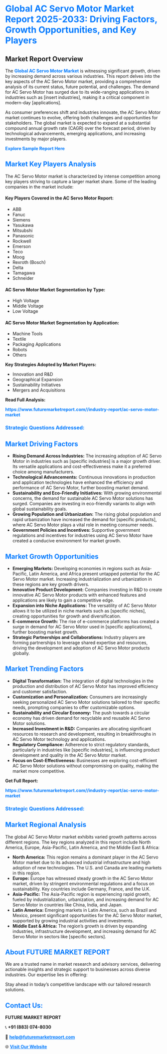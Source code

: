<h1 style="color: #007BFF;">Global AC Servo Motor Market Report 2025-2033: Driving Factors, Growth Opportunities, and Key Players</h1>

<section id="overview">
<h2>Market Report Overview</h2>
<p>The <a href="https://www.futuremarketreport.com//industry-report/ac-servo-motor-market" style="color: #007BFF; text-decoration: none;"><strong>Global AC Servo Motor Market</strong></a> is witnessing significant growth, driven by increasing demand across various industries. This report delves into the key aspects of the AC Servo Motor market, providing a comprehensive analysis of its current status, future potential, and challenges. The demand for AC Servo Motor has surged due to its wide-ranging applications in industries such as [insert industries], making it a critical component in modern-day [applications].</p>
<p>As consumer preferences shift and industries innovate, the AC Servo Motor market continues to evolve, offering both challenges and opportunities for stakeholders. The global market is expected to expand at a substantial compound annual growth rate (CAGR) over the forecast period, driven by technological advancements, emerging applications, and increasing investments by major players.</p>
</section>

<section id="overview">
<p><a href="https://www.futuremarketreport.com//request-sample/reportId=83696" style="color: #007BFF; text-decoration: none;"><strong>Explore Sample Report Here</strong></a></p>
</section>

<section id="key-players">
<h2 style="color: #007BFF;">Market Key Players Analysis</h2>
<p>The AC Servo Motor market is characterized by intense competition among key players striving to capture a larger market share. Some of the leading companies in the market include:</p>
<h4>Key Players Covered in the AC Servo Motor Report:</h4>
<ul><li>ABB</li><li>Fanuc</li><li>Siemens</li><li>Yasukawa</li><li>Mitsubshi</li><li>Panasonic</li><li>Rockwell</li><li>Emerson</li><li>Teco</li><li>Moog</li><li>Rexroth (Bosch)</li><li>Delta</li><li>Tamagawa</li><li>Schneider</li></ul>
<h4>AC Servo Motor Market Segmentation by Type:</h4>
<ul><li>High Voltage</li><li>Middle Voltage</li><li>Low Voltage</li></ul>

<h4>AC Servo Motor Market Segmentation by Application:</h4>
<ul><li>Machine Tools</li><li>Textile</li><li>Packaging Applications</li><li>Robots</li><li>Others</li></ul>
<p><strong>Key Strategies Adopted by Market Players:</strong></p>
<ul>
<li>Innovation and R&D</li>
<li>Geographical Expansion</li>
<li>Sustainability Initiatives</li>
<li>Mergers and Acquisitions</li>
</ul>
</section>

<section>
<p><strong>Read Full Analysis: </strong></p><a href="https://www.futuremarketreport.com//industry-report/ac-servo-motor-market" style="color: #007BFF; text-decoration: none;"><strong>https://www.futuremarketreport.com//industry-report/ac-servo-motor-market</strong></a>
<h3 style="color: #007BFF;">Strategic Questions Addressed:</h3>
</section>

<section id="driving-factors">
<h2 style="color: #007BFF;">Market Driving Factors</h2>
<ul>
<li><strong>Rising Demand Across Industries:</strong> The increasing adoption of AC Servo Motor in industries such as [specific industries] is a major growth driver. Its versatile applications and cost-effectiveness make it a preferred choice among manufacturers.</li>
<li><strong>Technological Advancements:</strong> Continuous innovations in production and application technologies have enhanced the efficiency and performance of AC Servo Motor, further boosting market demand.</li>
<li><strong>Sustainability and Eco-Friendly Initiatives:</strong> With growing environmental concerns, the demand for sustainable AC Servo Motor solutions has surged. Companies are investing in eco-friendly variants to align with global sustainability goals.</li>
<li><strong>Growing Population and Urbanization:</strong> The rising global population and rapid urbanization have increased the demand for [specific products], where AC Servo Motor plays a vital role in meeting consumer needs.</li>
<li><strong>Government Policies and Incentives:</strong> Supportive government regulations and incentives for industries using AC Servo Motor have created a conducive environment for market growth.</li>
</ul>
</section>

<section id="growth-opportunities">
<h2 style="color: #007BFF;">Market Growth Opportunities</h2>
<ul>
<li><strong>Emerging Markets:</strong> Developing economies in regions such as Asia-Pacific, Latin America, and Africa present untapped potential for the AC Servo Motor market. Increasing industrialization and urbanization in these regions are key growth drivers.</li>
<li><strong>Innovative Product Development:</strong> Companies investing in R&D to create innovative AC Servo Motor products with enhanced features and applications are likely to gain a competitive edge.</li>
<li><strong>Expansion into Niche Applications:</strong> The versatility of AC Servo Motor allows it to be utilized in niche markets such as [specific niches], creating opportunities for growth and diversification.</li>
<li><strong>E-commerce Growth:</strong> The rise of e-commerce platforms has created a surge in demand for AC Servo Motor used in [specific applications], further boosting market growth.</li>
<li><strong>Strategic Partnerships and Collaborations:</strong> Industry players are forming partnerships to leverage shared expertise and resources, driving the development and adoption of AC Servo Motor products globally.</li>
</ul>
</section>

<section id="trending-factors">
<h2 style="color: #007BFF;">Market Trending Factors</h2>
<ul>
<li><strong>Digital Transformation:</strong> The integration of digital technologies in the production and distribution of AC Servo Motor has improved efficiency and customer satisfaction.</li>
<li><strong>Customization and Personalization:</strong> Consumers are increasingly seeking personalized AC Servo Motor solutions tailored to their specific needs, prompting companies to offer customizable options.</li>
<li><strong>Sustainability and Circular Economy:</strong> The push towards a circular economy has driven demand for recyclable and reusable AC Servo Motor solutions.</li>
<li><strong>Increased Investment in R&D:</strong> Companies are allocating significant resources to research and development, resulting in breakthroughs in AC Servo Motor technology and applications.</li>
<li><strong>Regulatory Compliance:</strong> Adherence to strict regulatory standards, particularly in industries like [specific industries], is influencing product development and quality in the AC Servo Motor market.</li>
<li><strong>Focus on Cost-Effectiveness:</strong> Businesses are exploring cost-efficient AC Servo Motor solutions without compromising on quality, making the market more competitive.</li>
</ul>
</section>

<section>
<p><strong>Get Full Report: </strong></p><a href="https://www.futuremarketreport.com//industry-report/ac-servo-motor-market" style="color: #007BFF; text-decoration: none;"><strong>https://www.futuremarketreport.com//industry-report/ac-servo-motor-market</strong></a>
<h3 style="color: #007BFF;">Strategic Questions Addressed:</h3>
</section>


<section id="regional-analysis">
<h2 style="color: #007BFF;">Market Regional Analysis</h2>
<p>The global AC Servo Motor market exhibits varied growth patterns across different regions. The key regions analyzed in this report include North America, Europe, Asia-Pacific, Latin America, and the Middle East & Africa:</p>
<ul>
<li><strong>North America:</strong> This region remains a dominant player in the AC Servo Motor market due to its advanced industrial infrastructure and high adoption of new technologies. The U.S. and Canada are leading markets in this region.</li>
<li><strong>Europe:</strong> Europe has witnessed steady growth in the AC Servo Motor market, driven by stringent environmental regulations and a focus on sustainability. Key countries include Germany, France, and the U.K.</li>
<li><strong>Asia-Pacific:</strong> The Asia-Pacific region is experiencing rapid growth, fueled by industrialization, urbanization, and increasing demand for AC Servo Motor in countries like China, India, and Japan.</li>
<li><strong>Latin America:</strong> Emerging markets in Latin America, such as Brazil and Mexico, present significant opportunities for the AC Servo Motor market, supported by growing industrial activities and investments.</li>
<li><strong>Middle East & Africa:</strong> The region’s growth is driven by expanding industries, infrastructure development, and increasing demand for AC Servo Motor in sectors like [specific sectors].</li>
</ul>
</section>

<footer>
<h2 style="color: #007BFF;">About FUTURE MARKET REPORT</h2>
<p>We are a trusted name in market research and advisory services, delivering actionable insights and strategic support to businesses across diverse industries. Our expertise lies in offering:</p>

<p>Stay ahead in today’s competitive landscape with our tailored research solutions.</p>

<h2 style="color: #007BFF;">Contact Us:</h2>
<p><strong>FUTURE MARKET REPORT</strong></p>
<p>📞 <strong>+91 (883) 074-8030</strong></p>
<p>📧 <strong><a href="mailto:help@futuremarketreport.com" style="color: #007BFF;">help@futuremarketreport.com</a></strong></p>
<p>🌐 <strong><a href="https://www.futuremarketreport.com/" style="color: #007BFF;">Visit Our Website</a></strong></p>
</footer>